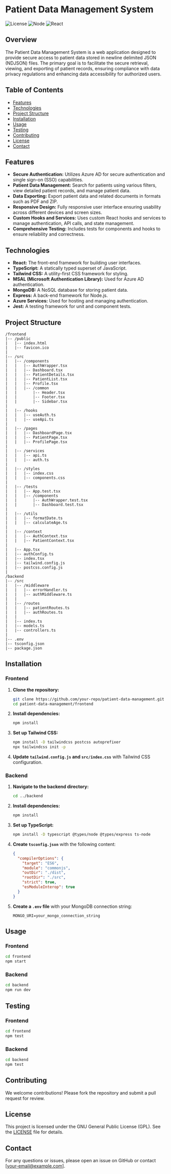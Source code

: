 # Patient Data Management System

![License](https://img.shields.io/badge/license-GNU%20GPL-blue.svg)
![Node](https://img.shields.io/badge/node-%3E%3D12.0.0-green.svg)
![React](https://img.shields.io/badge/react-%3E%3D17.0.0-blue.svg)

## Overview

The Patient Data Management System is a web application designed to provide secure access to patient data stored in newline delimited JSON (NDJSON) files. The primary goal is to facilitate the secure retrieval, viewing, and exporting of patient records, ensuring compliance with data privacy regulations and enhancing data accessibility for authorized users.

## Table of Contents

- [Features](#features)
- [Technologies](#technologies)
- [Project Structure](#project-structure)
- [Installation](#installation)
- [Usage](#usage)
- [Testing](#testing)
- [Contributing](#contributing)
- [License](#license)
- [Contact](#contact)

## Features

- **Secure Authentication:** Utilizes Azure AD for secure authentication and single sign-on (SSO) capabilities.
- **Patient Data Management:** Search for patients using various filters, view detailed patient records, and manage patient data.
- **Data Exporting:** Export patient data and related documents in formats such as PDF and ZIP.
- **Responsive Design:** Fully responsive user interface ensuring usability across different devices and screen sizes.
- **Custom Hooks and Services:** Uses custom React hooks and services to manage authentication, API calls, and state management.
- **Comprehensive Testing:** Includes tests for components and hooks to ensure reliability and correctness.

## Technologies

- **React:** The front-end framework for building user interfaces.
- **TypeScript:** A statically typed superset of JavaScript.
- **Tailwind CSS:** A utility-first CSS framework for styling.
- **MSAL (Microsoft Authentication Library):** Used for Azure AD authentication.
- **MongoDB:** A NoSQL database for storing patient data.
- **Express:** A back-end framework for Node.js.
- **Azure Services:** Used for hosting and managing authentication.
- **Jest:** A testing framework for unit and component tests.

## Project Structure

```
/frontend
|-- /public
|   |-- index.html
|   |-- favicon.ico
|
|-- /src
|   |-- /components
|   |   |-- AuthWrapper.tsx
|   |   |-- Dashboard.tsx
|   |   |-- PatientDetails.tsx
|   |   |-- PatientList.tsx
|   |   |-- Profile.tsx
|   |   |-- /common
|   |       |-- Header.tsx
|   |       |-- Footer.tsx
|   |       |-- Sidebar.tsx
|
|   |-- /hooks
|   |   |-- useAuth.ts
|   |   |-- useApi.ts
|
|   |-- /pages
|   |   |-- DashboardPage.tsx
|   |   |-- PatientPage.tsx
|   |   |-- ProfilePage.tsx
|
|   |-- /services
|   |   |-- api.ts
|   |   |-- auth.ts
|
|   |-- /styles
|   |   |-- index.css
|   |   |-- components.css
|
|   |-- /tests
|   |   |-- App.test.tsx
|   |   |-- /components
|   |       |-- AuthWrapper.test.tsx
|   |       |-- Dashboard.test.tsx
|
|   |-- /utils
|   |   |-- formatDate.ts
|   |   |-- calculateAge.ts
|
|   |-- /context
|   |   |-- AuthContext.tsx
|   |   |-- PatientContext.tsx
|
|   |-- App.tsx
|   |-- authConfig.ts
|   |-- index.tsx
|   |-- tailwind.config.js
|   |-- postcss.config.js
|
/backend
|-- /src
|   |-- /middleware
|   |   |-- errorHandler.ts
|   |   |-- authMiddleware.ts
|   |
|   |-- /routes
|   |   |-- patientRoutes.ts
|   |   |-- authRoutes.ts
|   |
|   |-- index.ts
|   |-- models.ts
|   |-- controllers.ts
|
|-- .env
|-- tsconfig.json
|-- package.json
```

## Installation

### Frontend

1. **Clone the repository:**
   ```bash
   git clone https://github.com/your-repo/patient-data-management.git
   cd patient-data-management/frontend
   ```

2. **Install dependencies:**
   ```bash
   npm install
   ```

3. **Set up Tailwind CSS:**
   ```bash
   npm install -D tailwindcss postcss autoprefixer
   npx tailwindcss init -p
   ```

4. **Update `tailwind.config.js` and `src/index.css`** with Tailwind CSS configuration.

### Backend

1. **Navigate to the backend directory:**
   ```bash
   cd ../backend
   ```

2. **Install dependencies:**
   ```bash
   npm install
   ```

3. **Set up TypeScript:**
   ```bash
   npm install -D typescript @types/node @types/express ts-node
   ```

4. **Create `tsconfig.json`** with the following content:
   ```json
   {
     "compilerOptions": {
       "target": "ES6",
       "module": "commonjs",
       "outDir": "./dist",
       "rootDir": "./src",
       "strict": true,
       "esModuleInterop": true
     }
   }
   ```

5. **Create a `.env` file** with your MongoDB connection string:
   ```
   MONGO_URI=your_mongo_connection_string
   ```

## Usage

### Frontend

```bash
cd frontend
npm start
```

### Backend

```bash
cd backend
npm run dev
```

## Testing

### Frontend

```bash
cd frontend
npm test
```

### Backend

```bash
cd backend
npm test
```

## Contributing

We welcome contributions! Please fork the repository and submit a pull request for review.

## License

This project is licensed under the GNU General Public License (GPL). See the [LICENSE](LICENSE) file for details.

## Contact

For any questions or issues, please open an issue on GitHub or contact [your-email@example.com].
